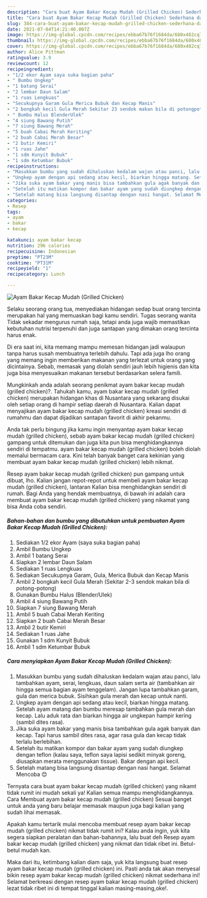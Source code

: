```yaml
---
description: "Cara buat Ayam Bakar Kecap Mudah (Grilled Chicken) Sederhana dan Mudah Dibuat"
title: "Cara buat Ayam Bakar Kecap Mudah (Grilled Chicken) Sederhana dan Mudah Dibuat"
slug: 384-cara-buat-ayam-bakar-kecap-mudah-grilled-chicken-sederhana-dan-mudah-dibuat
date: 2021-07-04T14:21:40.007Z
image: https://img-global.cpcdn.com/recipes/ebba67b76f1684da/680x482cq70/ayam-bakar-kecap-mudah-grilled-chicken-foto-resep-utama.jpg
thumbnail: https://img-global.cpcdn.com/recipes/ebba67b76f1684da/680x482cq70/ayam-bakar-kecap-mudah-grilled-chicken-foto-resep-utama.jpg
cover: https://img-global.cpcdn.com/recipes/ebba67b76f1684da/680x482cq70/ayam-bakar-kecap-mudah-grilled-chicken-foto-resep-utama.jpg
author: Alice Pittman
ratingvalue: 3.9
reviewcount: 12
recipeingredient:
- "1/2 ekor Ayam saya suka bagian paha"
- " Bumbu Ungkep"
- "1 batang Serai"
- "2 lembar Daun Salam"
- "1 ruas Lengkuas"
- "Secukupnya Garam Gula Merica Bubuk dan Kecap Manis"
- "2 bongkah kecil Gula Merah Sekitar 23 sendok makan bila di potongpotong"
- " Bumbu Halus BlenderUlek"
- "4 siung Bawang Putih"
- "7 siung Bawang Merah"
- "5 buah Cabai Merah Keriting"
- "2 buah Cabai Merah Besar"
- "2 butir Kemiri"
- "1 ruas Jahe"
- "1 sdm Kunyit Bubuk"
- "1 sdm Ketumbar Bubuk"
recipeinstructions:
- "Masukkan bumbu yang sudah dihaluskan kedalam wajan atau panci, lalu tambahkan ayam, serai, lengkuas, daun salam serta air (tambahkan air hingga semua bagian ayam tenggelam). Jangan lupa tambahkan garam, gula dan merica bubuk. Sisihkan gula merah dan kecap untuk nanti."
- "Ungkep ayam dengan api sedang atau kecil, biarkan hingga matang. Setelah ayam matang dan bumbu meresap tambahkan gula merah dan kecap. Lalu aduk rata dan biarkan hingga air ungkepan hampir kering (sambil dites rasa)."
- "Jika suka ayam bakar yang manis bisa tambahkan gula agak banyak dan kecap. Tapi harus sambil dites rasa, agar rasa gula dan kecap tidak terlalu berlebihan."
- "Setelah itu matikan kompor dan bakar ayam yang sudah diungkep dengan teflon (kalau saya, teflon saya lapisi sedikit minyak goreng, diusapkan merata menggunakan tissue). Bakar dengan api kecil."
- "Setelah matang bisa langsung disantap dengan nasi hangat. Selamat Mencoba 😊"
categories:
- Resep
tags:
- ayam
- bakar
- kecap

katakunci: ayam bakar kecap 
nutrition: 296 calories
recipecuisine: Indonesian
preptime: "PT23M"
cooktime: "PT31M"
recipeyield: "1"
recipecategory: Lunch

---
```



![Ayam Bakar Kecap Mudah (Grilled Chicken)](https://img-global.cpcdn.com/recipes/ebba67b76f1684da/680x482cq70/ayam-bakar-kecap-mudah-grilled-chicken-foto-resep-utama.jpg)

Selaku seorang orang tua, menyediakan hidangan sedap buat orang tercinta merupakan hal yang memuaskan bagi kamu sendiri. Tugas seorang  wanita Tidak sekadar mengurus rumah saja, tetapi anda juga wajib memastikan kebutuhan nutrisi terpenuhi dan juga santapan yang dimakan orang tercinta harus enak.

Di era  saat ini, kita memang mampu memesan hidangan jadi walaupun tanpa harus susah membuatnya terlebih dahulu. Tapi ada juga lho orang yang memang ingin memberikan makanan yang terlezat untuk orang yang dicintainya. Sebab, memasak yang diolah sendiri jauh lebih higienis dan kita juga bisa menyesuaikan makanan tersebut berdasarkan selera famili. 



Mungkinkah anda adalah seorang penikmat ayam bakar kecap mudah (grilled chicken)?. Tahukah kamu, ayam bakar kecap mudah (grilled chicken) merupakan hidangan khas di Nusantara yang sekarang disukai oleh setiap orang di hampir setiap daerah di Nusantara. Kalian dapat menyajikan ayam bakar kecap mudah (grilled chicken) kreasi sendiri di rumahmu dan dapat dijadikan santapan favorit di akhir pekanmu.

Anda tak perlu bingung jika kamu ingin menyantap ayam bakar kecap mudah (grilled chicken), sebab ayam bakar kecap mudah (grilled chicken) gampang untuk ditemukan dan juga kita pun bisa menghidangkannya sendiri di tempatmu. ayam bakar kecap mudah (grilled chicken) boleh diolah memalui bermacam cara. Kini telah banyak banget cara kekinian yang membuat ayam bakar kecap mudah (grilled chicken) lebih nikmat.

Resep ayam bakar kecap mudah (grilled chicken) pun gampang untuk dibuat, lho. Kalian jangan repot-repot untuk membeli ayam bakar kecap mudah (grilled chicken), lantaran Kalian bisa menghidangkan sendiri di rumah. Bagi Anda yang hendak membuatnya, di bawah ini adalah cara membuat ayam bakar kecap mudah (grilled chicken) yang nikamat yang bisa Anda coba sendiri.

<!--inarticleads1-->

##### Bahan-bahan dan bumbu yang dibutuhkan untuk pembuatan Ayam Bakar Kecap Mudah (Grilled Chicken):

1. Sediakan 1/2 ekor Ayam (saya suka bagian paha)
1. Ambil  Bumbu Ungkep
1. Ambil 1 batang Serai
1. Siapkan 2 lembar Daun Salam
1. Sediakan 1 ruas Lengkuas
1. Sediakan Secukupnya Garam, Gula, Merica Bubuk dan Kecap Manis
1. Ambil 2 bongkah kecil Gula Merah (Sekitar 2-3 sendok makan bila di potong-potong)
1. Gunakan  Bumbu Halus (Blender/Ulek)
1. Ambil 4 siung Bawang Putih
1. Siapkan 7 siung Bawang Merah
1. Ambil 5 buah Cabai Merah Keriting
1. Siapkan 2 buah Cabai Merah Besar
1. Ambil 2 butir Kemiri
1. Sediakan 1 ruas Jahe
1. Gunakan 1 sdm Kunyit Bubuk
1. Ambil 1 sdm Ketumbar Bubuk




<!--inarticleads2-->

##### Cara menyiapkan Ayam Bakar Kecap Mudah (Grilled Chicken):

1. Masukkan bumbu yang sudah dihaluskan kedalam wajan atau panci, lalu tambahkan ayam, serai, lengkuas, daun salam serta air (tambahkan air hingga semua bagian ayam tenggelam). Jangan lupa tambahkan garam, gula dan merica bubuk. Sisihkan gula merah dan kecap untuk nanti.
1. Ungkep ayam dengan api sedang atau kecil, biarkan hingga matang. Setelah ayam matang dan bumbu meresap tambahkan gula merah dan kecap. Lalu aduk rata dan biarkan hingga air ungkepan hampir kering (sambil dites rasa).
1. Jika suka ayam bakar yang manis bisa tambahkan gula agak banyak dan kecap. Tapi harus sambil dites rasa, agar rasa gula dan kecap tidak terlalu berlebihan.
1. Setelah itu matikan kompor dan bakar ayam yang sudah diungkep dengan teflon (kalau saya, teflon saya lapisi sedikit minyak goreng, diusapkan merata menggunakan tissue). Bakar dengan api kecil.
1. Setelah matang bisa langsung disantap dengan nasi hangat. Selamat Mencoba 😊




Ternyata cara buat ayam bakar kecap mudah (grilled chicken) yang nikamt tidak rumit ini mudah sekali ya! Kalian semua mampu menghidangkannya. Cara Membuat ayam bakar kecap mudah (grilled chicken) Sesuai banget untuk anda yang baru belajar memasak maupun juga bagi kalian yang sudah lihai memasak.

Apakah kamu tertarik mulai mencoba membuat resep ayam bakar kecap mudah (grilled chicken) nikmat tidak rumit ini? Kalau anda ingin, yuk kita segera siapkan peralatan dan bahan-bahannya, lalu buat deh Resep ayam bakar kecap mudah (grilled chicken) yang nikmat dan tidak ribet ini. Betul-betul mudah kan. 

Maka dari itu, ketimbang kalian diam saja, yuk kita langsung buat resep ayam bakar kecap mudah (grilled chicken) ini. Pasti anda tak akan menyesal bikin resep ayam bakar kecap mudah (grilled chicken) nikmat sederhana ini! Selamat berkreasi dengan resep ayam bakar kecap mudah (grilled chicken) lezat tidak ribet ini di tempat tinggal kalian masing-masing,oke!.

